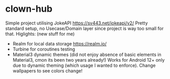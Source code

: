 # clown-hub
Simple project utilising JokeAPI https://sv443.net/jokeapi/v2/
Pretty standard setup, no Usecase/Domain layer since project is way too small for that.
Higlights: (new stuff for me)
- Realm for local data storage https://realm.io/
- Turbine for coroutines testing
- Material3 dynamic themes (did not enjoy absence of basic elements in Material3, cmon its been two years already!)
Works for Android 12+ only due to dynamic theming (which usage I wanted to enforce). Change wallpapers to see colors change!
